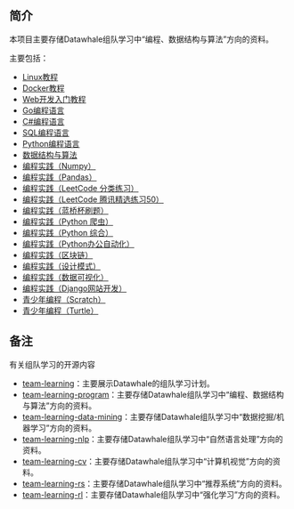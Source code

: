 ﻿## 简介

本项目主要存储Datawhale组队学习中“编程、数据结构与算法”方向的资料。

主要包括：


- [Linux教程](https://github.com/datawhalechina/team-learning-program/tree/master/Linux)
- [Docker教程](https://github.com/datawhalechina/team-learning-program/tree/master/Docker)
- [Web开发入门教程](https://github.com/datawhalechina/whale-web)
- [Go编程语言](https://github.com/datawhalechina/go-talent)
- [C#编程语言](https://github.com/datawhalechina/team-learning-program/tree/master/CSharpLanguage)
- [SQL编程语言](https://github.com/datawhalechina/team-learning-sql)
- [Python编程语言](https://github.com/datawhalechina/team-learning-program/tree/master/PythonLanguage)
- [数据结构与算法](https://github.com/datawhalechina/team-learning-program/tree/master/DataStructureAndAlgorithm)
- [编程实践（Numpy）](https://github.com/datawhalechina/team-learning-program/tree/master/IntroductionToNumpy)
- [编程实践（Pandas）](https://github.com/datawhalechina/joyful-pandas)
- [编程实践（LeetCode 分类练习）](https://github.com/datawhalechina/team-learning-program/tree/master/LeetCodeClassification)
- [编程实践（LeetCode 腾讯精选练习50）](https://github.com/datawhalechina/team-learning-program/tree/master/LeetCodeTencent)
- [编程实践（蓝桥杯刷题）](https://github.com/datawhalechina/team-learning-program/tree/master/LanQiao)
- [编程实践（Python 爬虫）](https://github.com/datawhalechina/team-learning-program/tree/master/WebSpider)
- [编程实践（Python 综合）](https://github.com/datawhalechina/team-learning-program/tree/master/ProjectPractice)
- [编程实践（Python办公自动化）](https://github.com/datawhalechina/team-learning-program/tree/master/OfficeAutomation)
- [编程实践（区块链）](https://github.com/datawhalechina/team-learning-program/tree/master/Blockchain)
- [编程实践（设计模式）](https://github.com/datawhalechina/team-learning-program/tree/master/DesignPattern)
- [编程实践（数据可视化）](https://github.com/datawhalechina/fantastic-matplotlib)
- [编程实践（Django网站开发）](https://github.com/datawhalechina/team-learning-program/tree/master/Django)
- [青少年编程（Scratch）](https://github.com/datawhalechina/team-learning-program/tree/master/Scratch)
- [青少年编程（Turtle）](https://github.com/datawhalechina/team-learning-program/tree/master/Turtle)



## 备注

有关组队学习的开源内容

- [team-learning](https://github.com/datawhalechina/team-learning)：主要展示Datawhale的组队学习计划。
- [team-learning-program](https://github.com/datawhalechina/team-learning-program)：主要存储Datawhale组队学习中“编程、数据结构与算法”方向的资料。
- [team-learning-data-mining](https://github.com/datawhalechina/team-learning-data-mining)：主要存储Datawhale组队学习中“数据挖掘/机器学习”方向的资料。
- [team-learning-nlp](https://github.com/datawhalechina/team-learning-nlp)：主要存储Datawhale组队学习中“自然语言处理”方向的资料。
- [team-learning-cv](https://github.com/datawhalechina/team-learning-cv)：主要存储Datawhale组队学习中“计算机视觉”方向的资料。
- [team-learning-rs](https://github.com/datawhalechina/team-learning-rs)：主要存储Datawhale组队学习中“推荐系统”方向的资料。
- [team-learning-rl](https://github.com/datawhalechina/team-learning-rl)：主要存储Datawhale组队学习中“强化学习”方向的资料。